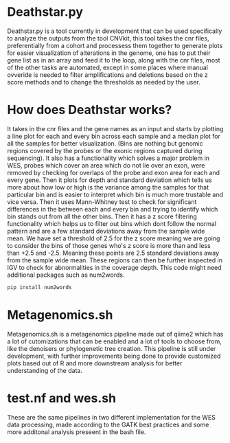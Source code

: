 # Deathstar.py
Deathstar.py is a tool currently in development that can be used specifically to analyze the outputs from the tool CNVkit, this tool takes the cnr files, preferentially from a cohort and processess them together to generate plots for easier visualization of alterations in the genome, one has to put their gene list as in an array and feed it to the loop, along with the cnr files, most of the other tasks are automated, except in some places where manual ovveride is needed to filter amplifications and deletions based on the z score methods and to change the thresholds as needed by the user. 
# How does Deathstar works?
It takes in the cnr files and the gene names as an input and starts by plotting a line plot for each and every bin across each sample and a median plot for all the samples for better visualization. (Bins are nothing but genomic regions covered by the probes or the exonic regions captured during sequencing). It also has a functionality which solves a major problem in WES, probes which cover an area which do not lie over an exon, were removed by checking for overlaps of the probe and exon area for each and every gene. Then it plots for depth and standard deviation which tells us more about how low or high is the variance among the samples for that particular bin and is easier to interpret which bin is much more trustable and vice versa. Then it uses Mann-Whitney test to check for significant differences in the between each and every bin and trying to identify which bin stands out from all the other bins. Then it has a z score filtering functionality which helps us to filter out bins which dont follow the normal pattern and are a few standard deviations away from the sample wide mean. We have set a threshold of 2.5 for the z score meaning we are going to consider the bins of those genes who's z score is more than and less than +2.5 and -2.5. Meaning these points are 2.5 standard deviations away from the sample wide mean. These regions can then be further inspected in IGV to check for abnormalities in the coverage depth. This code might need additional packages such as num2words.
```bash
pip install num2words
```
# Metagenomics.sh
Metagenomics.sh is a metagenomics pipeline made out of qiime2 which has a lot of cutomizations that can be enabled and a lot of tools to choose from, like the denoisers or phylogenetic tree creation. This pipeline is still under development, with further improvements being done to provide customized plots based out of R and more downstream analysis for better understanding of the data.
# test.nf and wes.sh
These are the same pipelines in two different implementation for the WES data processing, made according to the GATK best practices and some more additonal analysis preseent in the bash file.
